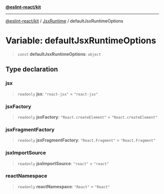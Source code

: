 [**@eslint-react/kit**](../../../../README.md)

***

[@eslint-react/kit](../../../../README.md) / [JsxRuntime](../README.md) / defaultJsxRuntimeOptions

# Variable: defaultJsxRuntimeOptions

> `const` **defaultJsxRuntimeOptions**: `object`

## Type declaration

### jsx

> `readonly` **jsx**: `"react-jsx"` = `"react-jsx"`

### jsxFactory

> `readonly` **jsxFactory**: `"React.createElement"` = `"React.createElement"`

### jsxFragmentFactory

> `readonly` **jsxFragmentFactory**: `"React.Fragment"` = `"React.Fragment"`

### jsxImportSource

> `readonly` **jsxImportSource**: `"react"` = `"react"`

### reactNamespace

> `readonly` **reactNamespace**: `"React"` = `"React"`
